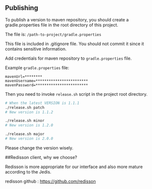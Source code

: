 ## Publishing

To publish a version to maven repository, 
you should create a gradle.properties file in the root directory of this project.

The file is: `/path-to-project/gradle.properties`

This file is included in .gitignore file. 
You should not commit it since it contains sensitive information.

Add credentials for maven repository to `gradle.properties` file.

Example `gradle.properties` file:

```
mavenUrl=********
mavenUsername=************************
mavenPassword=************************
```

Then you need to invoke `release.sh` script in the project root directory.

```sh
# When the latest VERSION is 1.1.1
./release.sh patch
# New version is 1.1.2

./release.sh minor
# New version is 1.2.0

./release.sh major
# New version is 2.0.0
```

Please change the version wisely.

##Redisson client, why we choose?

Redisson is more appropriate for our interface and also more mature according to the Jedis.

redisson github : https://github.com/redisson
